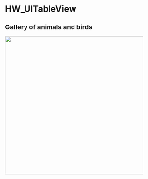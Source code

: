 # HW_UITableView

## Gallery of animals and birds
  
<img src="https://github.com/tsyrendylykova/HW_UITableView/blob/master/record.gif" height="450" />
  

